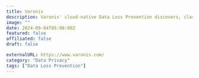 ```yaml
---
title: Varonis
description: Varonis' cloud-native Data Loss Prevention discovers, classifies, and protects sensitive data at rest.
image: ""
date: 2024-09-04T05:00:00Z
featured: false
affiliated: false
draft: false

externalURL: https://www.varonis.com/
category: "Data Privacy"
tags: ["Data Loss Prevention"]
---
```

